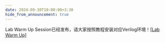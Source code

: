 ```yaml
---
date: 2024-09-30T10:00:00+3:30
hide_from_announcement: true
---
```

Lab Warm Up Session已经发布，请大家按照教程安装对应Verilog环境！[[Lab Warm Up](project/)]